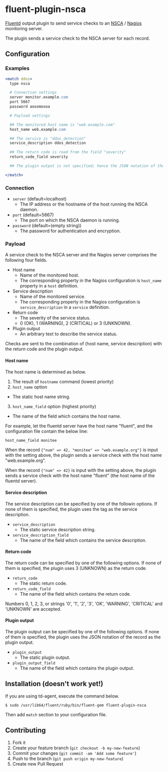 # fluent-plugin-nsca

[Fluentd](http://fluentd.org) output plugin to send service checks
to an [NSCA](http://exchange.nagios.org/directory/Addons/Passive-Checks/NSCA--2D-Nagios-Service-Check-Acceptor/details)
/ [Nagios](http://www.nagios.org/) monitoring server.

The plugin sends a service check to the NSCA server for each record.

## Configuration

### Examples

```apache
<match ddos>
  type nsca

  # Connection settings
  server monitor.example.com
  port 5667
  password aoxomoxoa

  # Payload settings

  ## The monitored host name is "web.example.com"
  host_name web.example.com

  ## The service is "ddos_detection"
  service_description ddos_detection

  ## The return code is read from the field "severity"
  return_code_field severity

  ## The plugin output is not specified; hence the JSON notation of the record is used

</match>
```

### Connection

* `server` (default=localhost)
  * The IP address or the hostname of the host running the NSCA daemon.
* `port` (default=5667)
  * The port on which the NSCA daemon is running.
* `password` (default=(empty string))
  * The password for authentication and encryption.

### Payload

A service check to the NSCA server and the Nagios server
comprises the following four fields.

* Host name
  * Name of the monitored host.
  * The corresponding property in the Nagios configuration is `host_name` property in a `host` definition.
* Service description
  * Name of the monitored service.
  * The corresponding property in the Nagios configuration is `service_description` in a `service` definition.
* Return code
  * The severity of the service status.
  * 0 (OK), 1 (WARNING), 2 (CRITICAL) or 3 (UNKNOWN).
* Plugin output
  * An arbitrary text to describe the service status.

Checks are sent to the combination of (host name, service description)
with the return code and the plugin output.

#### Host name

The host name is determined as below.

1. The result of `hostname` command (lowest priority)
2. `host_name` option
  * The static host name string.
3. `host_name_field` option (highest priority)
  * The name of the field which contains the host name.

For example,
let the fluentd server have the host name "fluent",
and the configuration file contain the below line:

```apache
host_name_field monitee
```

When the record `{"num" => 42, "monitee" => "web.example.org"}`
is input with the setting above,
the plugin sends a service check with the host name "web.example.org".

When the record `{"num" => 42}` is input with the setting above,
the plugin sends a service check with the host name "fluent"
(the host name of the fluentd server).

#### Service description

The service description can be specified by one of the followin options.
If none of them is specified,
the plugin uses the tag as the service description.

* `service_description`
  * The static service description string.
* `service_description_field`
  * The name of the field which contains the service description.

#### Return code

The return code can be specified by one of the following options.
If none of them is specified,
the plugin uses 3 (UNKNOWN) as the return code.

* `return_code`
  * The static return code.
* `return_code_field`
  * The name of the field which contains the return code.

Numbers 0, 1, 2, 3, or strings '0', '1', '2', '3', 'OK', 'WARNING', 'CRITICAL' and 'UNKNOWN' are accepted.

#### Plugin output

The plugin output can be specified by one of the following options.
If none of them is specified,
the plugin uses the JSON notation of the record as the plugin output.

* `plugin_output`
  * The static plugin output.
* `plugin_output_field`
  * The name of the field which contains the plugin output.

## Installation (doesn't work yet!)

If you are using td-agent, execute the command below.

    $ sudo /usr/lib64/fluent/ruby/bin/fluent-gem fluent-plugin-nsca

Then add `match` section to your configuration file.

## Contributing

1. Fork it
2. Create your feature branch (`git checkout -b my-new-feature`)
3. Commit your changes (`git commit -am 'Add some feature'`)
4. Push to the branch (`git push origin my-new-feature`)
5. Create new Pull Request
